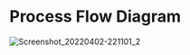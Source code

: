 # Process Flow Diagram

  ![Screenshot_20220402-221101_2](https://user-images.githubusercontent.com/101172144/161408361-1da63de0-2a39-4f9f-a296-206933a4ad3b.png)
